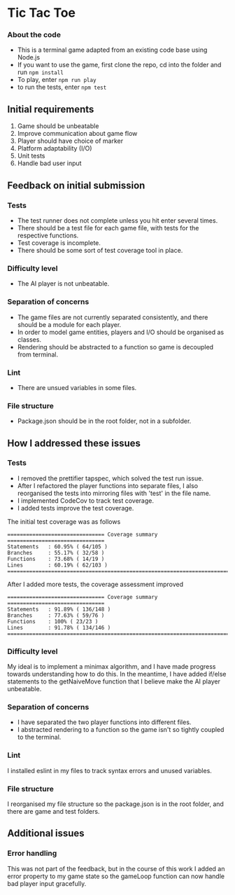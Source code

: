 # Tic Tac Toe

### About the code
- This is a terminal game adapted from an existing code base using Node.js
- If you want to use the game, first clone the repo, cd into the folder and run `npm install`
- To play, enter `npm run play`
- to run the tests, enter `npm test`

## Initial requirements
1. Game should be unbeatable
2. Improve communication about game flow
3. Player should have choice of marker
4. Platform adaptability (I/O)
5. Unit tests
6. Handle bad user input

## Feedback on initial submission
### Tests
- The test runner does not complete unless you hit enter several times.
- There should be a test file for each game file, with tests for the respective functions.
- Test coverage is incomplete.
- There should be some sort of test coverage tool in place.

### Difficulty level
- The AI player is not unbeatable.

### Separation of concerns
- The game files are not currently separated consistently, and there should be a module for each player.
- In order to model game entities, players and I/O should be organised as classes.
- Rendering should be abstracted to a function so game is decoupled from terminal.

### Lint
- There are unsued variables in some files.

### File structure
- Package.json should be in the root folder, not in a subfolder.

## How I addressed these issues
### Tests
- I removed the prettifier tapspec, which solved the test run issue.
- After I refactored the player functions into separate files, I also reorganised the tests into mirroring files with 'test' in the file name.
- I implemented CodeCov to track test coverage.
- I added tests improve the test coverage.

The initial test coverage was as follows
```
=============================== Coverage summary ===============================
Statements   : 60.95% ( 64/105 )
Branches     : 55.17% ( 32/58 )
Functions    : 73.68% ( 14/19 )
Lines        : 60.19% ( 62/103 )
================================================================================
```

After I added more tests, the coverage assessment improved
```
=============================== Coverage summary ===============================
Statements   : 91.89% ( 136/148 )
Branches     : 77.63% ( 59/76 )
Functions    : 100% ( 23/23 )
Lines        : 91.78% ( 134/146 )
================================================================================
```

### Difficulty level
My ideal is to implement a minimax algorithm, and I have made progress towards understanding how to do this. In the meantime, I have added if/else statements to the getNaiveMove function that I believe make the AI player unbeatable.

### Separation of concerns
- I have separated the two player functions into different files.
- I abstracted rendering to a function so the game isn't so tightly coupled to the terminal.

### Lint
I installed eslint in my files to track syntax errors and unused variables.

### File structure
I reorganised my file structure so the package.json is in the root folder, and there are game and test folders.

## Additional issues
### Error handling
This was not part of the feedback, but in the course of this work I added an error property to my game state so the gameLoop function can now handle bad player input gracefully.
